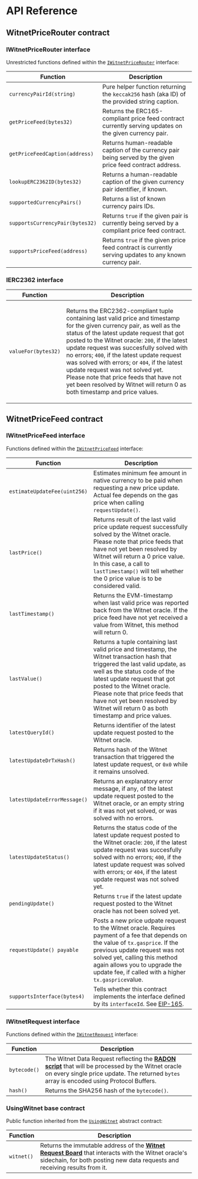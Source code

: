 # API Reference

## WitnetPriceRouter contract

### IWitnetPriceRouter interface

Unrestricted functions defined within the [`IWitnetPriceRouter`](https://github.com/witnet/witnet-solidity-bridge/blob/master/contracts/interfaces/IWitnetPriceRouter.sol) interface:

| **Function**                    | **Description**                                                                                            |
| ------------------------------- | ---------------------------------------------------------------------------------------------------------- |
| `currencyPairId(string)`        | Pure helper function returning the `keccak256` hash (aka ID) of the provided string caption.               |
| `getPriceFeed(bytes32)`         | Returns the ERC165-compliant price feed contract currently serving updates on the given currency pair.     |
| `getPriceFeedCaption(address)`  | Returns human-readable caption of the currency pair being served by the given price feed contract address. |
| `lookupERC2362ID(bytes32)`      | Returns a human-readable caption of the given currency pair identifier, if known.                          |
| `supportedCurrencyPairs()`      | Returns a list of known currency pairs IDs.                                                                |
| `supportsCurrencyPair(bytes32)` | Returns `true` if the given pair is currently being served by a compliant price feed contract.             |
| `supportsPriceFeed(address)`    | Returns `true` if the given price feed contract is currently serving updates to any known currency pair.   |

### IERC2362 interface

| **Function**        | **Description**                                                                                                                                                                                                                                                                                                                                                                                                                                                                                                                                                             |
| ------------------- | --------------------------------------------------------------------------------------------------------------------------------------------------------------------------------------------------------------------------------------------------------------------------------------------------------------------------------------------------------------------------------------------------------------------------------------------------------------------------------------------------------------------------------------------------------------------------- |
| `valueFor(bytes32)` | <p>Returns the ERC2362-compliant tuple containing last valid price and timestamp for the given currency pair, as well as the status of the latest update request that got posted to the Witnet oracle: <code>200</code>, if the latest update request was succesfully solved with no errors; <code>400</code>, if the latest update request was solved with errors; or <code>404</code>, if the latest update request was not solved yet. <br>Please note that price feeds that have not yet been resolved by Witnet will return 0 as both timestamp and price values. </p> |

## WitnetPriceFeed contract

### IWitnetPriceFeed interface

Functions defined within the [`IWitnetPriceFeed`](https://github.com/witnet/witnet-solidity-bridge/blob/master/contracts/interfaces/IWitnetPriceFeed.sol) interface:

| **Function**                 | **Description**                                                                                                                                                                                                                                                                                                                                      |
| ---------------------------- | ---------------------------------------------------------------------------------------------------------------------------------------------------------------------------------------------------------------------------------------------------------------------------------------------------------------------------------------------------- |
| `estimateUpdateFee(uint256)` | Estimates minimum fee amount in native currency to be paid when requesting a new price update. Actual fee depends on the gas price when calling `requestUpdate()`.                                                                                                                                                                                   |
| `lastPrice()`                | Returns result of the last valid price update request successfully solved by the Witnet oracle. Please note that price feeds that have not yet been resolved by Witnet will return a 0 price value. In this case, a call to `lastTimestamp()` will tell whether the 0 price value is to be considered valid.                                         |
| `lastTimestamp()`            | Returns the EVM-timestamp when last valid price was reported back from the Witnet oracle. If the price feed have not yet received a value from Witnet, this method will return 0.                                                                                                                                                                    |
| `lastValue()`                | Returns a tuple containing last valid price and timestamp, the Witnet transaction hash that triggered the last valid update, as well as the status code of the latest update request that got posted to the Witnet oracle. Please note that price feeds that have not yet been resolved by Witnet will return 0 as both timestamp and price values.  |
| `latestQueryId()`            | Returns identifier of the latest update request posted to the Witnet oracle.                                                                                                                                                                                                                                                                         |
| `latestUpdateDrTxHash()`     | Returns hash of the Witnet transaction that triggered the latest update request, or `0x0` while it remains unsolved.                                                                                                                                                                                                                                 |
| `latestUpdateErrorMessage()` | Returns an explanatory error message, if any, of the latest update request posted to the Witnet oracle, or an empty string if it was not yet solved, or was solved with no errors.                                                                                                                                                                   |
| `latestUpdateStatus()`       | Returns the status code of the latest update request posted to the Witnet oracle: `200`, if the latest update request was succesfully solved with no errors; `400`, if the latest update request was solved with errors; or `404`, if the latest update request was not solved yet.                                                                  |
| `pendingUpdate()`            | Returns `true` if the latest update request posted to the Witnet oracle has not been solved yet.                                                                                                                                                                                                                                                     |
| `requestUpdate() payable`    | Posts a new price udpate request to the Witnet oracle. Requires payment of a fee that depends on the value of `tx.gasprice`. If the previous update request was not solved yet, calling this method again allows you to upgrade the update fee, if called with a higher `tx.gasprice`value.                                                          |
| `supportsInterface(bytes4)`  | Tells whether this contract implements the interface defined by its `interfaceId`. See [EIP-165](https://eips.ethereum.org/EIPS/eip-165#how-interfaces-are-identified).                                                                                                                                                                              |

### IWitnetRequest interface

Functions defined within the [`IWitnetRequest`](https://github.com/witnet/witnet-solidity-bridge/blob/master/contracts/interfaces/IWitnetRequest.sol) interface:

| **Function** | **Description**                                                                                                                                                                                                     |
| ------------ | ------------------------------------------------------------------------------------------------------------------------------------------------------------------------------------------------------------------- |
| `bytecode()` | The Witnet Data Request reflecting the [**RADON script**](broken-reference) that will be processed by the Witnet oracle on every single price update. The returned `bytes` array is encoded using Protocol Buffers. |
| `hash()`     | Returns the SHA256 hash of the `bytecode()`.                                                                                                                                                                        |

### UsingWitnet base contract

Public function inherited from the [`UsingWitnet`](https://github.com/witnet/witnet-solidity-bridge/blob/master/contracts/UsingWitnet.sol) abstract contract:

| **Function** | **Description**                                                                                                                                                                                                                    |
| ------------ | ---------------------------------------------------------------------------------------------------------------------------------------------------------------------------------------------------------------------------------- |
| `witnet()`   | Returns the immutable address of the [**Witnet Request Board**](../witnet-web-oracle/witnet-request-board.md) that interacts with the Witnet oracle's sidechain, for both posting new data requests and receiving results from it. |
